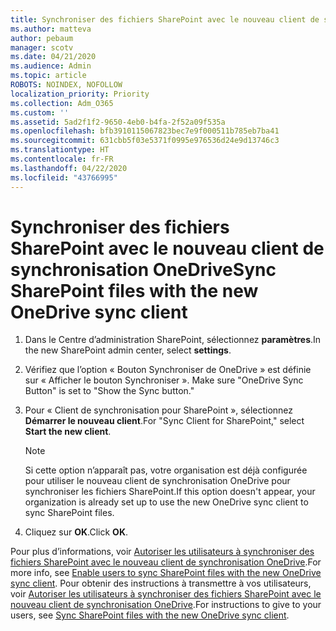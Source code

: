 ```yaml
---
title: Synchroniser des fichiers SharePoint avec le nouveau client de synchronisation OneDrive
ms.author: matteva
author: pebaum
manager: scotv
ms.date: 04/21/2020
ms.audience: Admin
ms.topic: article
ROBOTS: NOINDEX, NOFOLLOW
localization_priority: Priority
ms.collection: Adm_O365
ms.custom: ''
ms.assetid: 5ad2f1f2-9650-4eb0-b4fa-2f52a09f535a
ms.openlocfilehash: bfb3910115067823bec7e9f000511b785eb7ba41
ms.sourcegitcommit: 631cbb5f03e5371f0995e976536d24e9d13746c3
ms.translationtype: HT
ms.contentlocale: fr-FR
ms.lasthandoff: 04/22/2020
ms.locfileid: "43766995"
---
```

# <a name="sync-sharepoint-files-with-the-new-onedrive-sync-client"></a><span data-ttu-id="35b35-102">Synchroniser des fichiers SharePoint avec le nouveau client de synchronisation OneDrive</span><span class="sxs-lookup"><span data-stu-id="35b35-102">Sync SharePoint files with the new OneDrive sync client</span></span>

1. <span data-ttu-id="35b35-103">Dans le Centre d’administration SharePoint, sélectionnez **paramètres**.</span><span class="sxs-lookup"><span data-stu-id="35b35-103">In the new SharePoint admin center, select **settings**.</span></span>
    
2. <span data-ttu-id="35b35-104">Vérifiez que l’option « Bouton Synchroniser de OneDrive » est définie sur « Afficher le bouton Synchroniser ». </span><span class="sxs-lookup"><span data-stu-id="35b35-104">Make sure "OneDrive Sync Button" is set to "Show the Sync button."</span></span>
    
3. <span data-ttu-id="35b35-105">Pour « Client de synchronisation pour SharePoint », sélectionnez **Démarrer le nouveau client**.</span><span class="sxs-lookup"><span data-stu-id="35b35-105">For "Sync Client for SharePoint," select **Start the new client**.</span></span>
    
    > [!NOTE]
    > <span data-ttu-id="35b35-106">Si cette option n’apparaît pas, votre organisation est déjà configurée pour utiliser le nouveau client de synchronisation OneDrive pour synchroniser les fichiers SharePoint.</span><span class="sxs-lookup"><span data-stu-id="35b35-106">If this option doesn't appear, your organization is already set up to use the new OneDrive sync client to sync SharePoint files.</span></span> 
  
4. <span data-ttu-id="35b35-107">Cliquez sur **OK**.</span><span class="sxs-lookup"><span data-stu-id="35b35-107">Click **OK**.</span></span>
    
<span data-ttu-id="35b35-108">Pour plus d’informations, voir [Autoriser les utilisateurs à synchroniser des fichiers SharePoint avec le nouveau client de synchronisation OneDrive](https://go.microsoft.com/fwlink/?linkid=866433).</span><span class="sxs-lookup"><span data-stu-id="35b35-108">For more info, see [Enable users to sync SharePoint files with the new OneDrive sync client](https://go.microsoft.com/fwlink/?linkid=866433).</span></span> <span data-ttu-id="35b35-109">Pour obtenir des instructions à transmettre à vos utilisateurs, voir [Autoriser les utilisateurs à synchroniser des fichiers SharePoint avec le nouveau client de synchronisation OneDrive](https://go.microsoft.com/fwlink/?linkid=866427).</span><span class="sxs-lookup"><span data-stu-id="35b35-109">For instructions to give to your users, see [Sync SharePoint files with the new OneDrive sync client](https://go.microsoft.com/fwlink/?linkid=866427).</span></span>
  

